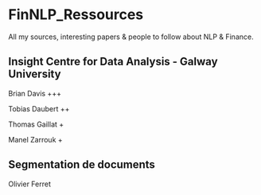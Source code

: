 # FinNLP_Ressources
All my sources, interesting papers &amp; people to follow about NLP &amp; Finance.

## Insight Centre for Data Analysis - Galway University
Brian Davis +++

Tobias Daubert ++

Thomas Gaillat +

Manel Zarrouk +


## Segmentation de documents
Olivier Ferret
